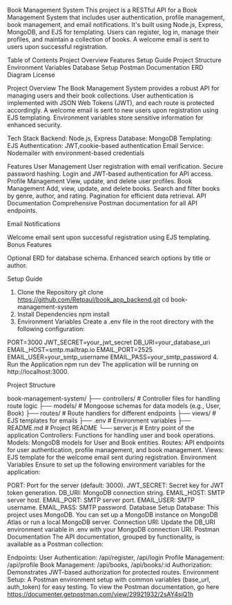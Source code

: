 Book Management System
This project is a RESTful API for a Book Management System that includes user authentication, profile management, book management, and email notifications. It's built using Node.js, Express, MongoDB, and EJS for templating. Users can register, log in, manage their profiles, and maintain a collection of books. A welcome email is sent to users upon successful registration.

Table of Contents
    Project Overview
    Features
    Setup Guide
    Project Structure
    Environment Variables
    Database Setup
    Postman Documentation
    ERD Diagram
    License

Project Overview
The Book Management System provides a robust API for managing users and their book collections. User authentication is implemented with JSON Web Tokens (JWT), and each route is protected accordingly. A welcome email is sent to new users upon registration using EJS templating. Environment variables store sensitive information for enhanced security.

Tech Stack
Backend: Node.js, Express
Database: MongoDB
Templating: EJS
Authentication: JWT,cookie-based authentication
Email Service: Nodemailer with environment-based credentials

Features
User Management
User registration with email verification.
Secure password hashing.
Login and JWT-based authentication for API access.
Profile Management
View, update, and delete user profiles.
Book Management
Add, view, update, and delete books.
Search and filter books by genre, author, and rating.
Pagination for efficient data retrieval.
API Documentation
Comprehensive Postman documentation for all API endpoints.

Email Notifications

Welcome email sent upon successful registration using EJS templating.
Bonus Features

Optional ERD for database schema.
Enhanced search options by title or author.

Setup Guide
1. Clone the Repository
git clone https://github.com/Retpaul/book_app_backend.git
cd book-management-system
2. Install Dependencies
npm install
3. Environment Variables
Create a .env file in the root directory with the following configuration:

PORT=3000
JWT_SECRET=your_jwt_secret
DB_URI=your_database_uri
EMAIL_HOST=smtp.mailtrap.io
EMAIL_PORT=2525
EMAIL_USER=your_smtp_username
EMAIL_PASS=your_smtp_password
4. Run the Application
npm run dev
The application will be running on http://localhost:3000.

Project Structure

book-management-system/
├── controllers/          # Controller files for handling route logic
├── models/               # Mongoose schemas for data models (e.g., User, Book)
├── routes/               # Route handlers for different endpoints
├── views/                # EJS templates for emails
├── .env                  # Environment variables
├── README.md             # Project README
└── server.js             # Entry point of the application
Controllers: Functions for handling user and book operations.
Models: MongoDB models for User and Book entities.
Routes: API endpoints for user authentication, profile management, and book management.
Views: EJS template for the welcome email sent during registration.
Environment Variables
Ensure to set up the following environment variables for the application:

PORT: Port for the server (default: 3000).
JWT_SECRET: Secret key for JWT token generation.
DB_URI: MongoDB connection string.
EMAIL_HOST: SMTP server host.
EMAIL_PORT: SMTP server port.
EMAIL_USER: SMTP username.
EMAIL_PASS: SMTP password.
Database Setup
Database: This project uses MongoDB. You can set up a MongoDB instance on MongoDB Atlas or run a local MongoDB server.
Connection URI: Update the DB_URI environment variable in .env with your MongoDB connection URI.
Postman Documentation
The API documentation, grouped by functionality, is available as a Postman collection:

Endpoints:
User Authentication: /api/register, /api/login
Profile Management: /api/profile
Book Management: /api/books, /api/books/:id
Authorization: Demonstrates JWT-based authorization for protected routes.
Environment Setup: A Postman environment setup with common variables (base_url, auth_token) for easy testing.
To view the Postman documentation, go here https://documenter.getpostman.com/view/29921932/2sAY4sjQ1h